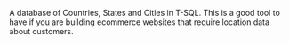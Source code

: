 A database of Countries, States and Cities in T-SQL. This is a good tool to have if you are building ecommerce websites that require location data about customers.



